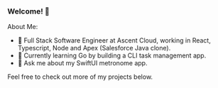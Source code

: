 ### Welcome! 🌲

About Me:
- 💼 Full Stack Software Engineer at Ascent Cloud, working in React, Typescript, Node and Apex (Salesforce Java clone).
- 🔭 Currently learning Go by building a CLI task management app.
- 💬 Ask me about my SwiftUI metronome app.

Feel free to check out more of my projects below.

<!--
**RobKokochak/RobKokochak** is a ✨ _special_ ✨ repository because its `README.md` (this file) appears on your GitHub profile.

Here are some ideas to get you started:

- 🔭 I’m currently working on ...
- 🌱 I’m currently learning ...
- 👯 I’m looking to collaborate on ...
- 🤔 I’m looking for help with ...
- 💬 Ask me about ...
- 📫 How to reach me: ...
- 😄 Pronouns: ...
- ⚡ Fun fact: ...
-->
